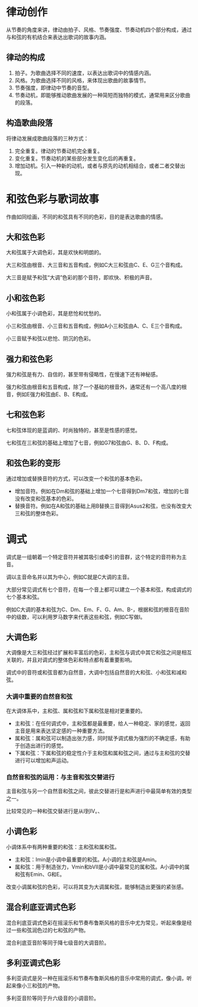 # 律动创作

从节奏的角度来讲，律动由拍子、风格、节奏强度、节奏动机四个部分构成，通过与和弦的有机结合来表达出歌词的故事内涵。

## 律动的构成

1. 拍子。为歌曲选择不同的速度，以表达出歌词中的情感内涵。  
2. 风格。为歌曲选择不同的风格，来体现出歌曲的故事情节。
3. 节奏强度，即律动中节奏的音型。
4. 节奏动机，即能够推动歌曲发展的一种简短而独特的模式，通常用来区分歌曲的段落。

## 构造歌曲段落

将律动发展成歌曲段落的三种方式：

1. 完全重复。律动的节奏动机完全重复。
2. 变化重复。节奏动机的某些部分发生变化后的再重复。
3. 增加动机。引入一种新的动机，或者与原先的动机相结合，或者二者交替出现。

# 和弦色彩与歌词故事

作曲如同绘画，不同的和弦具有不同的色彩，目的是表达歌曲的情感。

## 大和弦色彩

大和弦属于大调色彩，其是欢快和明朗的。

大三和弦由根音、大三音和五音构成，例如C大三和弦由C、E、G三个音构成。

大三音是赋予和弦“大调”色彩的那个音符，即欢快、积极的声音。

## 小和弦色彩

小和弦属于小调色彩，其是悲怆和忧愁的。

小三和弦由根音、小三音和五音构成，例如A小三和弦由A、C、E三个音构成。

小三音赋予和弦以悲怆、阴沉的色彩。

## 强力和弦色彩

强力和弦是有力、自信的，甚至带有侵略性，在慢速下还有神秘感。

强力和弦由根音和五音构成，除了一个基础的根音外，通常还有一个高八度的根音，例如E强力和弦由E、B、E构成。

## 七和弦色彩

七和弦体现的是蓝调的、时尚独特的，甚至是性感的感觉。

七和弦在三和弦的基础上增加了七音，例如G7和弦由G、B、D、F构成。

## 和弦色彩的变形

通过增加或替换音符的方式，可以改变一个和弦的基本色彩。

- 增加音符。例如在Dm和弦的基础上增加一个七音得到Dm7和弦，增加的七音没有改变和弦基本的色彩。
- 替换音符。例如在A和弦的基础上用B替换三音得到Asus2和弦，也没有改变大三和弦的整体色彩。

# 调式

调式是一组朝着一个特定音符并被其吸引或牵引的音群，这个特定的音符称为主音。

调以主音命名并以其为中心，例如C就是C大调的主音。  

大部分常见调式有七个音符，在每一个音上都可以建立一个基本和弦，构成调式的七个基本和弦。

例如C大调的基本和弦为C、Dm、Em、F、G、Am、B-，根据和弦的根音在音阶中的级数，可以利用罗马数字来代表这些和弦，例如C写做Ⅰ。

## 大调色彩

大调像是大三和弦经过扩展和丰富后的色彩，主和弦与调式中其它和弦之间是相互关联的，并且对调式的整体色彩和特点都有着重要影响。

调式中的音符或和弦音都为自然音，大调中包括自然音的大和弦、小和弦和减和弦。

### 大调中重要的自然音和弦

在大调体系中，主和弦、属和弦和下属和弦是相对更重要的。

- 主和弦：在任何调式中，主和弦都是最重要，给人一种稳定、家的感觉，返回主音是用来表达坚定感的一种重要方法。
- 属和弦：属和弦可以制造出张力感，同时赋予调式极为强烈的不确定感，有助于创造出进行的感觉。
- 下属和弦：下属和弦的稳定性介于主和弦和属和弦之间，通过与主和弦的交替进行可以增加和声运动。

### 自然音和弦的运用：与主音和弦交替进行

主音和弦与另一个自然音和弦之间，彼此交替进行是和声进行中最简单有效的类型之一。

比较常见的一种和弦交替进行是从Ⅰ到Ⅳ。、

## 小调色彩

小调体系中有两种重要的和弦：主和弦和属和弦。

- 主和弦：Imin是小调中最重要的和弦。A小调的主和弦是Amin。
- 属和弦：用于制造张力，Ⅴmin和bⅦ是小调中最常见的属和弦。A小调中的属和弦有Emin、G和E。

改变小调属和弦的色彩，可以将其变为大调属和弦，能够制造出更强的紧张感。

## 混合利底亚调式色彩

混合利底亚调式色彩在摇滚乐和节奏布鲁斯风格的音乐中尤为常见，听起来像是经过一些和弦润色过的七和弦的产物。

混合利底亚音阶等同于降七级音的大调音阶。

## 多利亚调式色彩

多利亚调式是另一种在摇滚乐和节奏布鲁斯风格的音乐中常用的调式，像小调，听起来像小三和弦的产物。

多利亚音阶等同于升六级音的小调音阶。